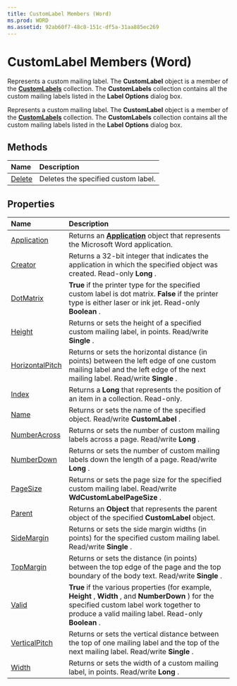```yaml
---
title: CustomLabel Members (Word)
ms.prod: WORD
ms.assetid: 92ab60f7-48c8-151c-df5a-31aa885ec269
---
```



# CustomLabel Members (Word)
Represents a custom mailing label. The  **CustomLabel** object is a member of the **[CustomLabels](customlabels-object-word.md)** collection. The **CustomLabels** collection contains all the custom mailing labels listed in the **Label Options** dialog box.

Represents a custom mailing label. The  **CustomLabel** object is a member of the **[CustomLabels](customlabels-object-word.md)** collection. The **CustomLabels** collection contains all the custom mailing labels listed in the **Label Options** dialog box.


## Methods



|**Name**|**Description**|
|:-----|:-----|
|[Delete](customlabel-delete-method-word.md)|Deletes the specified custom label.|

## Properties



|**Name**|**Description**|
|:-----|:-----|
|[Application](customlabel-application-property-word.md)|Returns an  **[Application](application-object-word.md)** object that represents the Microsoft Word application.|
|[Creator](customlabel-creator-property-word.md)|Returns a 32-bit integer that indicates the application in which the specified object was created. Read-only  **Long** .|
|[DotMatrix](customlabel-dotmatrix-property-word.md)| **True** if the printer type for the specified custom label is dot matrix. **False** if the printer type is either laser or ink jet. Read-only **Boolean** .|
|[Height](customlabel-height-property-word.md)|Returns or sets the height of a specified custom mailing label, in points. Read/write  **Single** .|
|[HorizontalPitch](customlabel-horizontalpitch-property-word.md)|Returns or sets the horizontal distance (in points) between the left edge of one custom mailing label and the left edge of the next mailing label. Read/write  **Single** .|
|[Index](customlabel-index-property-word.md)|Returns a  **Long** that represents the position of an item in a collection. Read-only.|
|[Name](customlabel-name-property-word.md)|Returns or sets the name of the specified object. Read/write  **CustomLabel** .|
|[NumberAcross](customlabel-numberacross-property-word.md)|Returns or sets the number of custom mailing labels across a page. Read/write  **Long** .|
|[NumberDown](customlabel-numberdown-property-word.md)|Returns or sets the number of custom mailing labels down the length of a page. Read/write  **Long** .|
|[PageSize](customlabel-pagesize-property-word.md)|Returns or sets the page size for the specified custom mailing label. Read/write  **WdCustomLabelPageSize** .|
|[Parent](customlabel-parent-property-word.md)|Returns an  **Object** that represents the parent object of the specified **CustomLabel** object.|
|[SideMargin](customlabel-sidemargin-property-word.md)|Returns or sets the side margin widths (in points) for the specified custom mailing label. Read/write  **Single** .|
|[TopMargin](customlabel-topmargin-property-word.md)|Returns or sets the distance (in points) between the top edge of the page and the top boundary of the body text. Read/write  **Single** .|
|[Valid](customlabel-valid-property-word.md)| **True** if the various properties (for example, **Height** , **Width** , and **NumberDown** ) for the specified custom label work together to produce a valid mailing label. Read-only **Boolean** .|
|[VerticalPitch](customlabel-verticalpitch-property-word.md)|Returns or sets the vertical distance between the top of one mailing label and the top of the next mailing label. Read/write  **Single** .|
|[Width](customlabel-width-property-word.md)|Returns or sets the width of a custom mailing label, in points. Read/write  **Long** .|

